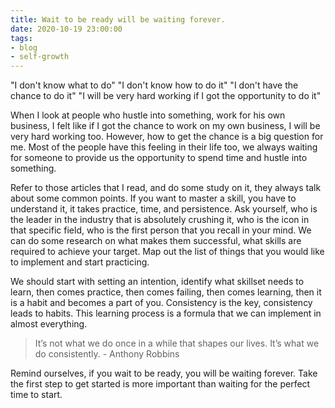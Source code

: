 ```yaml
---
title: Wait to be ready will be waiting forever.
date: 2020-10-19 23:00:00
tags: 
- blog
- self-growth
---
```


"I don't know what to do"
"I don't know how to do it"
"I don't have the chance to do it"
"I will be very hard working if I got the opportunity to do it"

When I look at people who hustle into something, work for his own business, I felt like if I got the chance to work on my own business, I will be very hard working too. However, how to get the chance is a big question for me. Most of the people have this feeling in their life too, we always waiting for someone to provide us the opportunity to spend time and hustle into something.

Refer to those articles that I read, and do some study on it, they always talk about some common points. If you want to master a skill, you have to understand it, it takes practice, time, and persistence. Ask yourself, who is the leader in the industry that is absolutely crushing it, who is the icon in that specific field, who is the first person that you recall in your mind. We can do some research on what makes them successful, what skills are required to achieve your target. Map out the list of things that you would like to implement and start practicing.

We should start with setting an intention, identify what skillset needs to learn, then comes practice, then comes failing, then comes learning, then it is a habit and becomes a part of you. Consistency is the key, consistency leads to habits. This learning process is a formula that we can implement in almost everything. 

>It’s not what we do once in a while that shapes our lives. It’s what we do consistently. - Anthony Robbins

Remind ourselves, if you wait to be ready, you will be waiting forever. Take the first step to get started is more important than waiting for the perfect time to start.